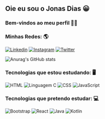 ## Oie eu sou o Jonas Dias 😀

### Bem-vindos ao meu perfil 🤙🏽

### Minhas Redes: 🌎

[![Linkedin](https://img.shields.io/badge/LinkedIn-0077B5?style=for-the-badge&logo=linkedin&logoColor=white)](https://www.linkedin.com/in/jonasdias18/)
[![Instagram](https://img.shields.io/badge/Instagram-E4405F?style=for-the-badge&logo=instagram&logoColor=white)](https://www.instagram.com/zdias_z3/)
[![Twitter](https://img.shields.io/badge/Twitter-1DA1F2?style=for-the-badge&logo=twitter&logoColor=white)](https://twitter.com/zdias_z3)

 ![Anurag's GitHub stats](https://github-readme-stats.vercel.app/api?username=JonasDias10&show_icons=true&theme=radical)
 
<!--[![Top Langs](https://github-readme-stats.vercel.app/api/top-langs/?username=JonasDias10&layout=compact&theme=radical)](https://github.com/anuraghazra/github-readme-stats)-->

### Tecnologias que estou estudando: 🖥️

![HTML](https://img.shields.io/badge/HTML5-E34F26?style=for-the-badge&logo=html5&logoColor=white)
![Linguagem C](https://img.shields.io/badge/C-00599C?style=for-the-badge&logo=c&logoColor=white)
![CSS](https://img.shields.io/badge/CSS3-1572B6?style=for-the-badge&logo=css3&logoColor=white)
![JavaScript](https://img.shields.io/badge/JavaScript-F7DF1E?style=for-the-badge&logo=javascript&logoColor=black)

### Tecnologias que pretendo estudar: 💻

![Bootstrap](https://img.shields.io/badge/Bootstrap-563D7C?style=for-the-badge&logo=bootstrap&logoColor=white)
![React](https://img.shields.io/badge/React-20232A?style=for-the-badge&logo=react&logoColor=61DAFB)
![Java](https://img.shields.io/badge/Java-ED8B00?style=for-the-badge&logo=java&logoColor=white)
![Kotlin](https://img.shields.io/badge/Kotlin-0095D5?&style=for-the-badge&logo=kotlin&logoColor=white)
